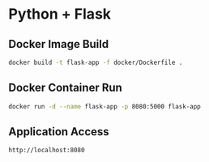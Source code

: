 # Python + Flask

## Docker Image Build

```bash
docker build -t flask-app -f docker/Dockerfile .
```

## Docker Container Run

```bash
docker run -d --name flask-app -p 8080:5000 flask-app
```

## Application Access

```bash
http://localhost:8080
```